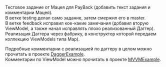 Тестовое задание от Мацея для PayBack (добавить текст задания и комментарии Мацея). <br>
В ветке testing делал само задание, затем смержил его в master. <br>
В ветке feedback исправил кое-какие замечания (добавил вторую ViewModel, а также начал исправлять плохо реализованный Даггер). Реализация Даггера через фабрику, в конструктор которой передаем коллекцию ViewModels типа Мар). 

Подробные комментарии с реализацией по даггеру в целом можно прочитать в проекте <a href="https://github.com/AndreiGrek/DaggerExample">DaggerExample</a>. <br>
Комментарии по ViewModel можно прочитать в проекте <a href="https://github.com/AndreiGrek/MVVMExample">MVVMExample</a>.
